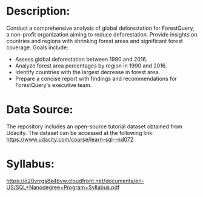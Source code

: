 # Description:
Conduct a comprehensive analysis of global deforestation for ForestQuery, a non-profit organization aiming to reduce deforestation. Provide insights on countries and regions with shrinking forest areas and significant forest coverage. Goals include:

- Assess global deforestation between 1990 and 2016.
- Analyze forest area percentages by region in 1990 and 2016.
- Identify countries with the largest decrease in forest area.
- Prepare a concise report with findings and recommendations for ForestQuery's executive team.

# Data Source:
The repository includes an open-source tutorial dataset obtained from Udacity. The dataset can be accessed at the following link: https://www.udacity.com/course/learn-sql--nd072

# Syllabus:
https://d20vrrgs8k4bvw.cloudfront.net/documents/en-US/SQL+Nanodegree+Program+Syllabus.pdf
